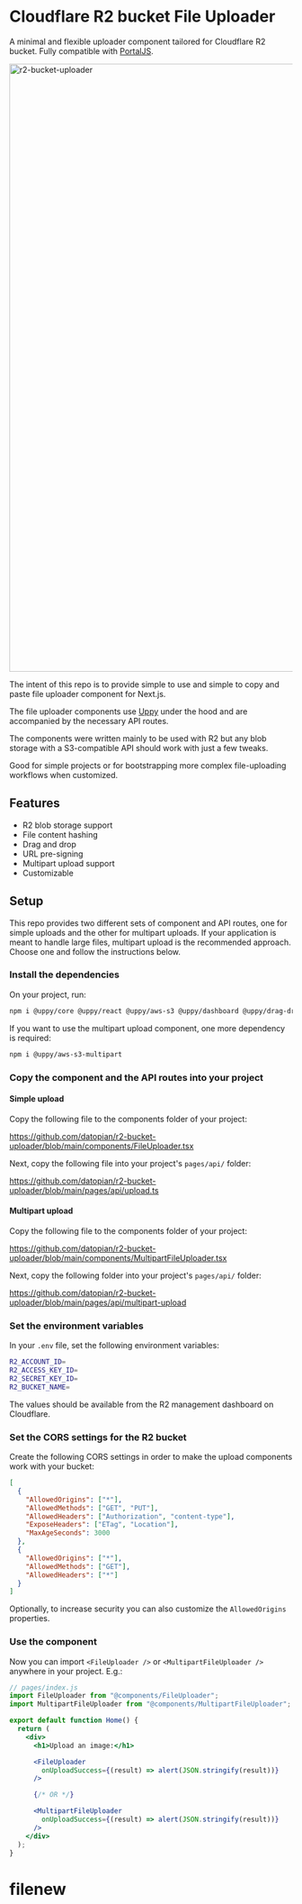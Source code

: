 # Cloudflare R2 bucket File Uploader

A minimal and flexible uploader component tailored for Cloudflare R2 bucket. Fully compatible with [PortalJS](https://portaljs.org/).

<img width="1080" alt="r2-bucket-uploader" src="https://github.com/datopian/r2-bucket-uploader/assets/17809581/28028669-eec4-4c4b-b05f-56cd20d410d8">

The intent of this repo is to provide simple to use and simple to copy and paste file uploader component for Next.js.

The file uploader components use [Uppy](https://uppy.io/) under the hood and are accompanied by the necessary API routes.

The components were written mainly to be used with R2 but any blob storage with a S3-compatible API should work with just a few tweaks.

Good for simple projects or for bootstrapping more complex file-uploading workflows when customized.

## Features

- R2 blob storage support
- File content hashing
- Drag and drop
- URL pre-signing
- Multipart upload support
- Customizable

## Setup

This repo provides two different sets of component and API routes, one for simple uploads and the other for multipart uploads. If your application is meant to handle large files, multipart upload is the recommended approach. Choose one and follow the instructions below.

### Install the dependencies

On your project, run:

```bash
npm i @uppy/core @uppy/react @uppy/aws-s3 @uppy/dashboard @uppy/drag-drop @uppy/progress-bar @uppy/file-input crypto-hash @aws-sdk/client-s3 @aws-sdk/s3-request-presigner
```

If you want to use the multipart upload component, one more dependency is required:

```bash
npm i @uppy/aws-s3-multipart
```

### Copy the component and the API routes into your project

#### Simple upload

Copy the following file to the components folder of your project:

https://github.com/datopian/r2-bucket-uploader/blob/main/components/FileUploader.tsx

Next, copy the following file into your project's `pages/api/` folder:

https://github.com/datopian/r2-bucket-uploader/blob/main/pages/api/upload.ts

#### Multipart upload

Copy the following file to the components folder of your project:

https://github.com/datopian/r2-bucket-uploader/blob/main/components/MultipartFileUploader.tsx

Next, copy the following folder into your project's `pages/api/` folder:

https://github.com/datopian/r2-bucket-uploader/blob/main/pages/api/multipart-upload

### Set the environment variables

In your `.env` file, set the following environment variables:

```bash
R2_ACCOUNT_ID=
R2_ACCESS_KEY_ID=
R2_SECRET_KEY_ID=
R2_BUCKET_NAME=
```

The values should be available from the R2 management dashboard on Cloudflare.

### Set the CORS settings for the R2 bucket

Create the following CORS settings in order to make the upload components work with your bucket:

```json
[
  {
    "AllowedOrigins": ["*"],
    "AllowedMethods": ["GET", "PUT"],
    "AllowedHeaders": ["Authorization", "content-type"],
    "ExposeHeaders": ["ETag", "Location"],
    "MaxAgeSeconds": 3000
  },
  {
    "AllowedOrigins": ["*"],
    "AllowedMethods": ["GET"],
    "AllowedHeaders": ["*"]
  }
]
```

Optionally, to increase security you can also customize the `AllowedOrigins` properties.

### Use the component

Now you can import `<FileUploader />` or `<MultipartFileUploader />` anywhere in your project. E.g.:

```jsx
// pages/index.js
import FileUploader from "@components/FileUploader";
import MultipartFileUploader from "@components/MultipartFileUploader";

export default function Home() {
  return (
    <div>
      <h1>Upload an image:</h1>

      <FileUploader
        onUploadSuccess={(result) => alert(JSON.stringify(result))}
      />

      {/* OR */}

      <MultipartFileUploader
        onUploadSuccess={(result) => alert(JSON.stringify(result))}
      />
    </div>
  );
}
```
# filenew
